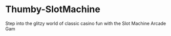 # Thumby-SlotMachine
Step into the glitzy world of classic casino fun  with the Slot Machine Arcade Gam
